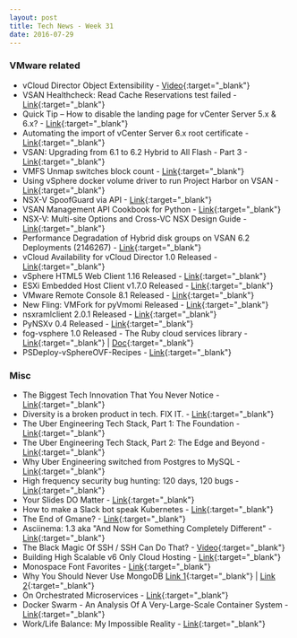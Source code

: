 ```yaml
---
layout: post
title: Tech News - Week 31
date: 2016-07-29
---
```


### VMware related

* vCloud Director Object Extensibility - 
  [Video](https://www.youtube.com/watch?v=9WV179pOAnA){:target="_blank"}
* VSAN Healthcheck: Read Cache Reservations test failed - 
  [Link](http://www.yellow-bricks.com/2016/07/26/vsan-healthcheck-read-cache-reservations-test-failed/){:target="_blank"}
* Quick Tip – How to disable the landing page for vCenter Server 5.x & 6.x? - 
  [Link](http://www.virtuallyghetto.com/2016/07/quick-tip-how-to-disable-the-landing-page-for-vcenter-server-5-x-6-x.html){:target="_blank"}
* Automating the import of vCenter Server 6.x root certificate -
  [Link](http://www.virtuallyghetto.com/2016/07/automating-the-import-of-vcenter-server-6-x-root-certificate.html){:target="_blank"}
* VSAN: Upgrading from 6.1 to 6.2 Hybrid to All Flash - Part 3 -
  [Link](http://anthonyspiteri.net/vsan-upgrading-6-1-6-2-hybrid-flash-part-3/){:target="_blank"}
* VMFS Unmap switches block count -
  [Link](http://www.codyhosterman.com/2016/07/vmfs-unmap-switches-block-count/){:target="_blank"}
* Using vSphere docker volume driver to run Project Harbor on VSAN - 
  [Link](http://cormachogan.com/2016/07/29/using-vsphere-docker-volume-driver-run-project-harbor-vsan/){:target="_blank"}
* NSX-V SpoofGuard via API -
  [Link](http://www.beyondcli.com/301/nsx-v-spoofguard-via-api/){:target="_blank"}
* VSAN Management API Cookbook for Python -
  [Link](https://blogs.vmware.com/virtualblocks/2016/07/27/vsan-api-cookbook-for-python/){:target="_blank"}
* NSX-V: Multi-site Options and Cross-VC NSX Design Guide - 
  [Link](http://blogs.vmware.com/networkvirtualization/2016/07/nsx-v-multi-site-options-cross-vc-nsx-design-guide.html#.V5OjsbGeDLk.twitter){:target="_blank"}
* Performance Degradation of Hybrid disk groups on VSAN 6.2 Deployments (2146267) -
  [Link](https://kb.vmware.com/kb/2146267){:target="_blank"}
* vCloud Availability for vCloud Director 1.0 Released - 
  [Link](https://www.vmware.com/products/vcloud-availability.html){:target="_blank"}
* vSphere HTML5 Web Client 1.16 Released -
  [Link](https://labs.vmware.com/flings/vsphere-html5-web-client#changelog){:target="_blank"}
* ESXi Embedded Host Client v1.7.0 Released -
  [Link](https://labs.vmware.com/flings/esxi-embedded-host-client#change-log){:target="_blank"}
* VMware Remote Console 8.1 Released - 
  [Link](https://my.vmware.com/web/vmware/details?downloadGroup=VMRC810&productId=491){:target="_blank"}
* New Fling: VMFork for pyVmomi Released - 
  [Link](https://labs.vmware.com/flings/vmfork-for-pyvmomi#summary){:target="_blank"}
* nsxramlclient 2.0.1 Released - 
  [Link](https://github.com/vmware/nsxramlclient#nsxramlclient){:target="_blank"}
* PyNSXv 0.4 Released - 
  [Link](https://github.com/vmware/pynsxv#pynsxv){:target="_blank"}
* fog-vsphere 1.0 Released - The Ruby cloud services library - 
  [Link](https://github.com/fog/fog-vsphere#fogvsphere){:target="_blank"} | 
  [Doc](http://fog.io/){:target="_blank"}
* PSDeploy-vSphereOVF-Recipes -
  [Link](https://github.com/equelin/PSDeploy-vSphereOVF-Recipes#psdeploy-vsphereovf-recipes){:target="_blank"}


### Misc

* The Biggest Tech Innovation That You Never Notice -
  [Link](http://www.huffingtonpost.com/otto-berkes/the-biggest-tech-innovati_b_11196698.html){:target="_blank"}
* Diversity is a broken product in tech. FIX IT. -
  [Link](https://medium.com/@Bosefina/diversity-is-a-broken-product-in-tech-fix-it-808598d4b2a8#.tyrr5uldi){:target="_blank"}
* The Uber Engineering Tech Stack, Part 1: The Foundation -
  [Link](https://eng.uber.com/tech-stack-part-one/){:target="_blank"}
* The Uber Engineering Tech Stack, Part 2: The Edge and Beyond -
  [Link](https://eng.uber.com/tech-stack-part-two/){:target="_blank"}
* Why Uber Engineering switched from Postgres to MySQL -
  [Link](https://eng.uber.com/mysql-migration/){:target="_blank"}
* High frequency security bug hunting: 120 days, 120 bugs - 
  [Link](https://shubs.io/high-frequency-security-bug-hunting-120-days-120-bugs/){:target="_blank"}
* Your Slides DO Matter -
  [Link](https://daveyshafik.com/archives/70053-your-slides-do-matter.html){:target="_blank"}
* How to make a Slack bot speak Kubernetes -
  [Link](https://medium.com/@janetkuo/how-to-make-a-slack-bot-speak-kubernetes-e7929f51c741#.83rc6i891){:target="_blank"}
* The End of Gmane? -
  [Link](https://lars.ingebrigtsen.no/2016/07/28/the-end-of-gmane/){:target="_blank"}
* Asciinema: 1.3 aka "And Now for Something Completely Different" -
  [Link](http://blog.asciinema.org/post/and-now-for-something-completely-different/){:target="_blank"}
* The Black Magic Of SSH / SSH Can Do That? - 
  [Video](https://vimeo.com/54505525){:target="_blank"}
* Building High Scalable v6 Only Cloud Hosting - 
  [Link](http://www.hostinger.com/blog/engineering/awex-ipv6){:target="_blank"}
* Monospace Font Favorites - 
  [Link](http://charlesleifer.com/blog/monospace-font-favorites/){:target="_blank"}
* Why You Should Never Use MongoDB
  [Link 1](https://ayende.com/blog/164483/re-why-you-should-never-use-mongodb){:target="_blank"} | 
  [Link 2](http://www.sarahmei.com/blog/2013/11/11/why-you-should-never-use-mongodb/){:target="_blank"}
* On Orchestrated Microservices - 
  [Link](https://medium.com/built-to-adapt/on-orchestrated-microservices-5c8bd787ead4#.3owmahrzs){:target="_blank"}
* Docker Swarm - An Analysis Of A Very-Large-Scale Container System -
  [Link](https://blog.online.net/2016/07/29/docker-swarm-an-analysis-of-a-very-large-scale-container-system/){:target="_blank"}
* Work/Life Balance: My Impossible Reality -
  [Link](http://anthonyspiteri.net/work-life-balance-impossible-reality/){:target="_blank"}


